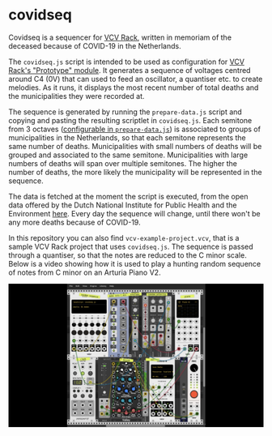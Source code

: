 # covidseq
Covidseq is a sequencer for [VCV Rack](https://vcvrack.com), written in memoriam of the deceased because of COVID-19 in the Netherlands.

The ```covidseq.js``` script is intended to be used as configuration for [VCV Rack's "Prototype" module](https://library.vcvrack.com/VCV-Prototype/Prototype). It generates a sequence of voltages centred around C4 (0V) that can used to feed an oscillator, a quantiser etc. to create melodies. As it runs, it displays the most recent number of total deaths and the municipalities they were recorded at.

The sequence is generated by running the ```prepare-data.js``` script and copying and pasting the resulting scriptlet in ```covidseq.js```. Each semitone from 3 octaves ([configurable in ```prepare-data.js```](https://github.com/giacecco/covidseq/blob/f38aef085b1ed66c991c7e130d46258dd4e8af32/prepare-data.js#L19)) is associated to groups of municipalities in the Netherlands, so that each semitone represents the same number of deaths. Municipalities with small numbers of deaths will be grouped and associated to the same semitone. Municipalities with large numbers of deaths will span over multiple semitones. The higher the number of deaths, the more likely the municipality will be represented in the sequence.

The data is fetched at the moment the script is executed, from the open data offered by the Dutch National Institute for Public Health and the Environment [here](https://data.rivm.nl/covid-19/). Every day the sequence will change, until there won't be any more deaths because of COVID-19.

In this repository you can also find ```vcv-example-project.vcv```, that is a sample VCV Rack project that uses ```covidseq.js```. The sequence is passed through a quantiser, so that the notes are reduced to the C minor scale. Below is a video showing how it is used to play a hunting random sequence of notes from C minor on an Arturia Piano V2.

[![Watch the video](video.png)](https://youtu.be/TVsYDPLtMos)
